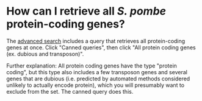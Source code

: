 # How can I retrieve all *S. pombe* protein-coding genes?
<!-- pombase_categories: Finding data,Genome statistics and lists -->

The [advanced search](/query) includes a query that retrieves all
protein-coding genes at once. Click "Canned queries", then click "All
protein coding genes (ex. dubious and transposon)".

Further explanation: All protein coding genes have the type "protein
coding", but this type also includes a few transposon genes and
several genes that are dubious (i.e.  predicted by automated methods
considered unlikely to actually encode protein), which you will
presumably want to exclude from the set. The canned query does this.

<!--	uncomment when pombase_v2_config.json committed with queries
Query link: <app-query-link [goToResults]="true" [linkText]="'Protein-coding genes (excluding "dubious" and "transposon" status)'" [predefinedQueryName]="'canned_query:all_protein_coding_ex_dubious_and_transposon'"></app-query-link>
-->
